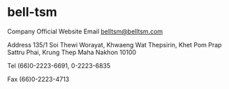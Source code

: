 # bell-tsm
Company Official Website
Email
belltsm@belltsm.com

Address
135/1 Soi Thewi Worayat, Khwaeng Wat Thepsirin, Khet Pom Prap Sattru Phai, Krung Thep Maha Nakhon 10100

Tel
(66)0-2223-6691, 0-2223-6835

Fax
(66)0-2223-4713
